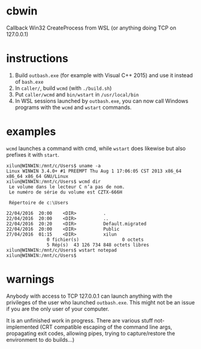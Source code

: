 # cbwin
Callback Win32 CreateProcess from WSL (or anything doing TCP on 127.0.0.1)

# instructions
1. Build `outbash.exe` (for example with Visual C++ 2015) and use it instead of `bash.exe`
2. In `caller/`, build `wcmd` (with `./build.sh`)
3. Put `caller/wcmd` and `bin/wstart` in `/usr/local/bin`
4. In WSL sessions launched by `outbash.exe`, you can now call Windows programs with the `wcmd` and `wstart` commands.

# examples
`wcmd` launches a command with cmd, while `wstart` does likewise but also prefixes it with `start`.

    xilun@WINWIN:/mnt/c/Users$ uname -a
    Linux WINWIN 3.4.0+ #1 PREEMPT Thu Aug 1 17:06:05 CST 2013 x86_64 x86_64 x86_64 GNU/Linux
    xilun@WINWIN:/mnt/c/Users$ wcmd dir
     Le volume dans le lecteur C n’a pas de nom.
     Le numéro de série du volume est CZTX-666H
    
     Répertoire de c:\Users
    
    22/04/2016  20:00    <DIR>          .
    22/04/2016  20:00    <DIR>          ..
    22/04/2016  20:20    <DIR>          Default.migrated
    22/04/2016  20:00    <DIR>          Public
    27/04/2016  01:15    <DIR>          xilun
                   0 fichier(s)                0 octets
                   5 Rép(s)  43 126 734 848 octets libres
    xilun@WINWIN:/mnt/c/Users$ wstart notepad
    xilun@WINWIN:/mnt/c/Users$

# warnings
Anybody with access to TCP 127.0.0.1 can launch anything with the privileges of the user who launched `outbash.exe`. This might not be an issue if you are the only user of your computer.

It is an unfinished work in progress. There are various stuff not-implemented (CRT compatible escaping of the command line args, propagating exit codes, allowing pipes, trying to capture/restore the environment to do builds...)
